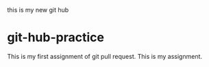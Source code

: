 this is my new git hub
# git-hub-practice
This is my first assignment of git pull request.
This is my assignment.
